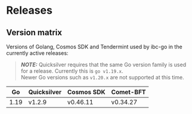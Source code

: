 # Releases

## Version matrix

Versions of Golang, Cosmos SDK and Tendermint used by ibc-go in the currently active releases:

> **_NOTE:_** Quicksilver requires that the same Go version family is used for a release.  Currently this is `go v1.19.x`.  
Newer Go versions such as `v1.20.x` are not supported at this time.

| Go   | Quicksilver | Cosmos SDK | Comet-BFT |
|------|-------------|------------|-----------|
| 1.19 | v1.2.9      | v0.46.11   | v0.34.27  |
